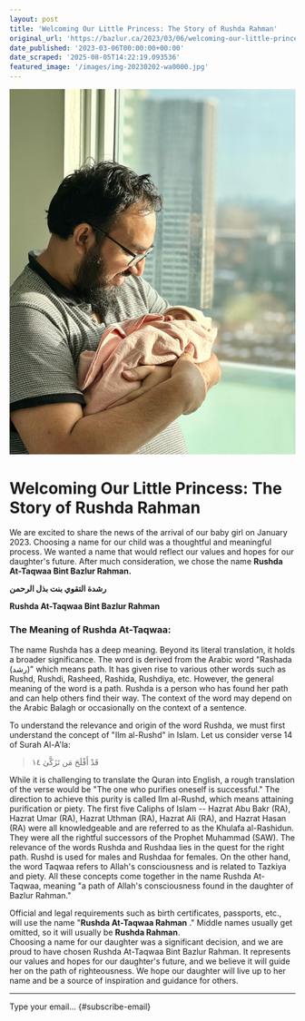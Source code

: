 ```yaml
---
layout: post
title: 'Welcoming Our Little Princess: The Story of Rushda Rahman'
original_url: 'https://bazlur.ca/2023/03/06/welcoming-our-little-princess-the-story-of-rushda-rahman/'
date_published: '2023-03-06T00:00:00+00:00'
date_scraped: '2025-08-05T14:22:19.093536'
featured_image: '/images/img-20230202-wa0000.jpg'
---
```


![](/images/img-20230202-wa0000.jpg)

Welcoming Our Little Princess: The Story of Rushda Rahman
=========================================================

We are excited to share the news of the arrival of our baby girl on January 2023. Choosing a name for our child was a thoughtful and meaningful process. We wanted a name that would reflect our values and hopes for our daughter's future. After much consideration, we chose the name **Rushda At-Taqwaa Bint Bazlur Rahman.**

**رشدة التقوي بنت بذل الرحمن**

**Rushda At-Taqwaa Bint Bazlur Rahman**

### The Meaning of Rushda At-Taqwaa:

The name Rushda has a deep meaning. Beyond its literal translation, it holds a broader significance. The word is derived from the Arabic word "Rashada (رشد)" which means path. It has given rise to various other words such as Rushd, Rushdi, Rasheed, Rashida, Rushdiya, etc. However, the general meaning of the word is a path. Rushda is a person who has found her path and can help others find their way. The context of the word may depend on the Arabic Balagh or occasionally on the context of a sentence.

To understand the relevance and origin of the word Rushda, we must first understand the concept of "Ilm al-Rushd" in Islam. Let us consider verse 14 of Surah Al-A'la:
> قَدْ أَفْلَحَ مَن تَزَكَّىٰ ١٤

While it is challenging to translate the Quran into English, a rough translation of the verse would be "The one who purifies oneself is successful." The direction to achieve this purity is called Ilm al-Rushd, which means attaining purification or piety. The first five Caliphs of Islam -- Hazrat Abu Bakr (RA), Hazrat Umar (RA), Hazrat Uthman (RA), Hazrat Ali (RA), and Hazrat Hasan (RA) were all knowledgeable and are referred to as the Khulafa al-Rashidun. They were all the rightful successors of the Prophet Muhammad (SAW). The relevance of the words Rushda and Rushdaa lies in the quest for the right path. Rushd is used for males and Rushdaa for females. On the other hand, the word Taqwaa refers to Allah's consciousness and is related to Tazkiya and piety. All these concepts come together in the name Rushda At-Taqwaa, meaning "a path of Allah's consciousness found in the daughter of Bazlur Rahman."

Official and legal requirements such as birth certificates, passports, etc., will use the name "**Rushda At-Taqwaa Rahman** ." Middle names usually get omitted, so it will usually be **Rushda Rahman**.  
Choosing a name for our daughter was a significant decision, and we are proud to have chosen Rushda At-Taqwaa Bint Bazlur Rahman. It represents our values and hopes for our daughter's future, and we believe it will guide her on the path of righteousness. We hope our daughter will live up to her name and be a source of inspiration and guidance for others.

*** ** * ** ***

Type your email... {#subscribe-email}
